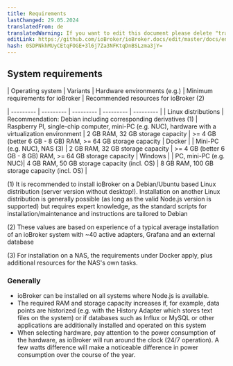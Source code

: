 ```yaml
---
title: Requirements
lastChanged: 29.05.2024
translatedFrom: de
translatedWarning: If you want to edit this document please delete "translatedFrom" field, elsewise this document will be translated automatically again
editLink: https://github.com/ioBroker/ioBroker.docs/edit/master/docs/en/install/requirements.md
hash: 0SDPNkhMUyCEtqFOGE+3l6j7Za3NFKtqDnBSLzma3jY=
---
```

## System requirements
| Operating system | Variants | Hardware environments (e.g.) | Minimum requirements for ioBroker | Recommended resources for ioBroker (2)

| --------- | --------- | --------- | --------- | --------- |
| Linux distributions | Recommendation: Debian including corresponding derivatives (1) | Raspberry PI, single-chip computer, mini-PC (e.g. NUC), hardware with a virtualization environment | 2 GB RAM, 32 GB storage capacity | >= 4 GB (better 6 GB - 8 GB) RAM, >= 64 GB storage capacity | Docker | | Mini-PC (e.g. NUC), NAS (3) | 2 GB RAM, 32 GB storage capacity | >= 4 GB (better 6 GB - 8 GB) RAM, >= 64 GB storage capacity | Windows | | PC, mini-PC (e.g. NUC)| 4 GB RAM, 50 GB storage capacity (incl. OS) | 8 GB RAM, 100 GB storage capacity (incl. OS) |

(1) It is recommended to install ioBroker on a Debian/Ubuntu based Linux distribution (server version without desktop!). Installation on another Linux distribution is generally possible (as long as the valid Node.js version is supported) but requires expert knowledge, as the standard scripts for installation/maintenance and instructions are tailored to Debian

(2) These values are based on experience of a typical average installation of an ioBroker system with ~40 active adapters, Grafana and an external database

(3) For installation on a NAS, the requirements under Docker apply, plus additional resources for the NAS's own tasks.

### Generally
- ioBroker can be installed on all systems where Node.js is available.
- The required RAM and storage capacity increases if, for example, data points are historized (e.g. with the History Adapter which stores text files on the system) or if databases such as Influx or MySQL or other applications are additionally installed and operated on this system
- When selecting hardware, pay attention to the power consumption of the hardware, as ioBroker will run around the clock (24/7 operation). A few watts difference will make a noticeable difference in power consumption over the course of the year.